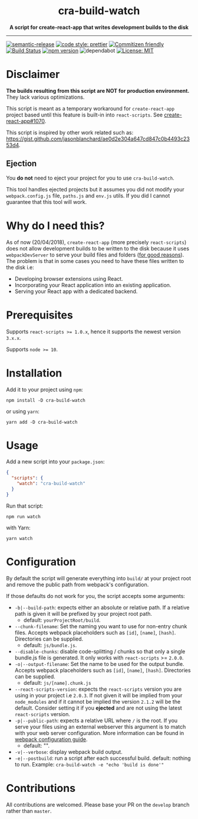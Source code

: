 <div align="center">
  <h1>cra-build-watch</h1>
  <strong>A script for create-react-app that writes development builds to the disk</strong>
</div>

<hr>

[![semantic-release](https://img.shields.io/badge/%20%20%F0%9F%93%A6%F0%9F%9A%80-semantic--release-e10079.svg)](https://github.com/semantic-release/semantic-release)
[![code style: prettier](https://img.shields.io/badge/code_style-prettier-ff69b4.svg)](https://github.com/prettier/prettier)
[![Commitizen friendly](https://img.shields.io/badge/commitizen-friendly-brightgreen.svg)](http://commitizen.github.io/cz-cli/)
[![Build Status](https://travis-ci.org/Nargonath/cra-build-watch.svg?branch=master)](https://travis-ci.org/Nargonath/twitter-auth-await)
[![npm version](https://badge.fury.io/js/cra-build-watch.svg)](https://badge.fury.io/js/cra-build-watch)
![dependabot](https://badgen.net/dependabot/dependabot/dependabot-core/?icon=dependabot)
[![License: MIT](https://img.shields.io/badge/License-MIT-yellow.svg)](https://opensource.org/licenses/MIT)

# Disclaimer

**The builds resulting from this script are NOT for production environment.** They lack various optimizations.

This script is meant as a temporary workaround for `create-react-app` project based until this feature is built-in into `react-scripts`. See [create-react-app#1070](https://github.com/facebook/create-react-app/issues/1070).

This script is inspired by other work related such as: https://gist.github.com/jasonblanchard/ae0d2e304a647cd847c0b4493c2353d4.

## Ejection

You **do not** need to eject your project for you to use `cra-build-watch`.

This tool handles ejected projects but it assumes you did not modify your `webpack.config.js` file, `paths.js` and `env.js` utils. If you did I cannot guarantee that this tool will work.

# Why do I need this?

As of now (20/04/2018), `create-react-app` (more precisely `react-scripts`) does not allow development builds to be written to the disk because it uses `webpackDevServer` to serve your build files and folders ([for good reasons](https://github.com/facebook/create-react-app/issues/1070#issuecomment-261812303)). The problem is that in some cases you need to have these files written to the disk i.e:

- Developing browser extensions using React.
- Incorporating your React application into an existing application.
- Serving your React app with a dedicated backend.

# Prerequisites

Supports `react-scripts >= 1.0.x`, hence it supports the newest version `3.x.x`.

Supports `node >= 10`.

# Installation

Add it to your project using `npm`:

```
npm install -D cra-build-watch
```

or using `yarn`:

```
yarn add -D cra-build-watch
```

# Usage

Add a new script into your `package.json`:

```json
{
  "scripts": {
    "watch": "cra-build-watch"
  }
}
```

Run that script:

```
npm run watch
```

with Yarn:

```
yarn watch
```

# Configuration

By default the script will generate everything into `build/` at your project root and remove the public path from webpack's configuration.

If those defaults do not work for you, the script accepts some arguments:

- `-b|--build-path`: expects either an absolute or relative path. If a relative path is given it will be prefixed by your project root path.
  - default: `yourProjectRoot/build`.
- `--chunk-filename`: Set the naming you want to use for non-entry chunk files. Accepts webpack placeholders such as `[id]`, `[name]`, `[hash]`. Directories can be supplied.
  - default: `js/bundle.js`.
- `--disable-chunks`: disable code-splitting / chunks so that only a single bundle.js file is generated. It only works with `react-scripts` >= `2.0.0`.
- `-o|--output-filename`: Set the name to be used for the output bundle. Accepts webpack placeholders such as `[id]`, `[name]`, `[hash]`. Directories can be supplied.
  - default: `js/[name].chunk.js`
- `--react-scripts-version`: expects the `react-scripts` version you are using in your project i.e `2.0.3`. If not given it will be implied from your `node_modules` and if it cannot be implied the version `2.1.2` will be the default. Consider setting it if you **ejected** and are not using the latest `react-scripts` version.
- `-p|--public-path`: expects a relative URL where `/` is the root. If you serve your files using an external webserver this argument is to match with your web server configuration. More information can be found in [webpack configuration guide](https://webpack.js.org/configuration/output/#output-publicpath).
  - default: "".
- `-v|--verbose`: display webpack build output.
- `-e|--postbuild`: run a script after each successful build. default: nothing to run. Example: `cra-build-watch -e "echo 'build is done'"`

# Contributions

All contributions are welcomed. Please base your PR on the `develop` branch rather than `master`.
